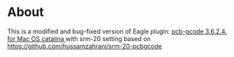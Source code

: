 # About
This is a modified and bug-fixed version of Eagle plugin: [pcb-gcode 3.6.2.4. for Mac OS catalina ](https://github.com/kiyu-git/pcb-gcode-3.6.2.4-catalina/) with srm-20 setting based on https://github.com/hussamzahrani/srm-20-pcbgcode

